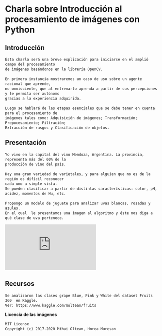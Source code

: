 # Charla sobre Introducción al procesamiento de imágenes con Python
## Introducción

```
Esta charla será una breve explicación para iniciarse en el amplió campo del procesamiento 
de imágenes basándonos en la librería OpenCV.

En primera instancia mostraremos un caso de uso sobre un agente racional que aprende, 
no omnisciente, que al entrenarlo aprenda a partir de sus percepciones y le permita ser autónomo 
gracias a la experiencia adquirida.

Luego se hablará de las etapas esenciales que se debe tener en cuenta para el procesamiento de 
imágenes tales como: Adquisición de imágenes; Transformación; Prepocesamiento; Filtración; 
Extracción de rasgos y Clasificación de objetos.
```

## Presentación

```
Yo vivo en la capital del vino Mendoza, Argentina. La provincia, representa más del 60% de la 
producción de vino del país.

Hay una gran variedad de varietales, y para alguien que no es de la región es difícil reconocer 
cada uno a simple vista. 
Se pueden clasificar a partir de distintas características: color, pH, acidez, momentos de Hu, etc.

Propongo un modelo de juguete para analizar uvas blancas, rosadas y azules. 
En el cual  le presentamos una imagen al algoritmo y éste nos diga a qué clase de uva pertenece.
```

![Ver Presentación](https://github.com/cabustillo13/Charla-procesamiento-de-imagenes/blob/master/Recursos/charla.pdf)

## Recursos

```
Se analizaron las clases grape Blue, Pink y White del dataset Fruits 360  en Kaggle.
Ver: https://www.kaggle.com/moltean/fruits
```
**Licencia de las imágenes**
```
MIT License
Copyright (c) 2017-2020 Mihai Oltean, Horea Muresan
```

